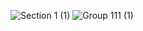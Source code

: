 ![Section 1 (1)](https://github.com/user-attachments/assets/13947779-8371-45f0-8214-9d2f451cc4c2)
![Group 111 (1)](https://github.com/user-attachments/assets/8e7ee0e4-7a05-40f4-9beb-ed331a6a4353)
